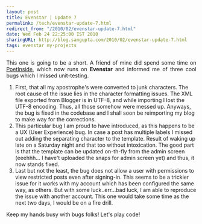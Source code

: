```yaml
---
layout: post
title: Evenstar | Update 7
permalink: /tech/evenstar-update-7.html
redirect_from: "/2010/02/evenstar-update-7.html"
date: Wed Feb 24 22:25:00 IST 2010
sharingURL: http://blog.sangupta.com/2010/02/evenstar-update-7.html
tags: evenstar my-projects
---
```

<p align="justify">This one is going to be a short. A friend of mine did spend some time on <a href="http://www.poetinside.com">PoetInside</a>, which now runs on <b>Evenstar</b> and informed me of three cool bugs which I missed unit-testing.<br></p>
<ol>
    <li>First, that all my apostrophe's were converted to junk characters. The root cause of the issue lies in the character formatting issues. The XML file exported from Blogger is in UTF-8, and while importing I lost the UTF-8 encoding. Thus, all those somehow were messed up. Anyways, the bug is fixed in the codebase and I shall soon be reimporting my blog to make way for the corrections.</li>
    <li>This particular bug I am proud to have introduced, as this happens to be a UX (User Experience) bug. In case a post has multiple labels I missed out adding the separating character to the template. Result of waking up late on a Saturday night and that too without intoxication. The good part is that the template can be updated on-th-fly from the admin screen (eeehhh... I have't uploaded the snaps for admin screen yet) and thus, it now stands fixed.</li>
    <li>Last but not the least, the bug does not allow a user with permissions to view restricted posts even after signing-in. This seems to be a trickier issue for it works with my account which has been configured the same way, as others. But with some luck..err...bad luck, I am able to reproduce the issue with another account. This one would take some time as the next two days, I would be on a fire drill.</li>
</ol>Keep my hands busy with bugs folks! Let's play code!
<br>
<p></p>
